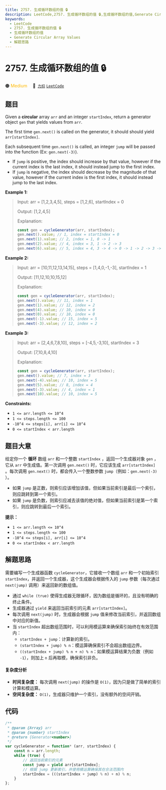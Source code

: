 ```yaml
---
title: 2757. 生成循环数组的值 🔒
description: LeetCode,2757. 生成循环数组的值 🔒,生成循环数组的值,Generate Circular Array Values,解题思路
keywords:
  - LeetCode
  - 2757. 生成循环数组的值 🔒
  - 生成循环数组的值
  - Generate Circular Array Values
  - 解题思路
---
```


# 2757. 生成循环数组的值 🔒

🟠 <font color=#ffb800>Medium</font>&emsp; 🔗&ensp;[`力扣`](https://leetcode.cn/problems/generate-circular-array-values) [`LeetCode`](https://leetcode.com/problems/generate-circular-array-values)

## 题目

Given a **circular** array `arr` and an integer `startIndex`, return a
generator object `gen` that yields values from `arr`.

The first time `gen.next()` is called on the generator, it should should yield
`arr[startIndex]`.

Each subsequent time `gen.next()` is called, an integer `jump` will be passed
into the function (Ex: `gen.next(-3)`).

- If `jump` is positive, the index should increase by that value, however if the current index is the last index, it should instead jump to the first index.
- If `jump` is negative, the index should decrease by the magnitude of that value, however if the current index is the first index, it should instead jump to the last index.

**Example 1:**

> Input: arr = [1,2,3,4,5], steps = [1,2,6], startIndex = 0
>
> Output: [1,2,4,5]
>
> Explanation:
>
> ```js
> const gen = cycleGenerator(arr, startIndex);
> gen.next().value; // 1, index = startIndex = 0
> gen.next(1).value; // 2, index = 1, 0 -> 1
> gen.next(2).value; // 4, index = 3, 1 -> 2 -> 3
> gen.next(6).value; // 5, index = 4, 3 -> 4 -> 0 -> 1 -> 2 -> 3 -> 4
> ```

**Example 2:**

> Input: arr = [10,11,12,13,14,15], steps = [1,4,0,-1,-3], startIndex = 1
>
> Output: [11,12,10,10,15,12]
>
> Explanation:
>
> ```js
> const gen = cycleGenerator(arr, startIndex);
> gen.next().value; // 11, index = 1
> gen.next(1).value; // 12, index = 2
> gen.next(4).value; // 10, index = 0
> gen.next(0).value; // 10, index = 0
> gen.next(-1).value; // 15, index = 5
> gen.next(-3).value; // 12, index = 2
> ```

**Example 3:**

> Input: arr = [2,4,6,7,8,10], steps = [-4,5,-3,10], startIndex = 3
>
> Output: [7,10,8,4,10]
>
> Explanation:
>
> ```js
> const gen = cycleGenerator(arr, startIndex);
> gen.next().value; // 7, index = 3
> gen.next(-4).value; // 10, index = 5
> gen.next(5).value; // 8, index = 4
> gen.next(-3).value; // 4, index = 1
> gen.next(10).value; // 10, index = 5
> ```

**Constraints:**

- `1 <= arr.length <= 10^4`
- `1 <= steps.length <= 100`
- `-10^4 <= steps[i], arr[i] <= 10^4`
- `0 <= startIndex < arr.length`

## 题目大意

给定你一个 **循环** 数组 `arr` 和一个整数 `startIndex` ，返回一个生成器对象 `gen` ，它从 `arr` 中生成值。第一次调用
`gen.next()` 时，它应该生成 `arr[startIndex]` 。每次调用 `gen.next()` 时，都会传入一个整数参数
`jump`（例如：`gen.next(-3)` ）。

- 如果 `jump` 是正数，则索引应该增加该值，但如果当前索引是最后一个索引，则应跳转到第一个索引。
- 如果 `jump` 是负数，则索引应减去该值的绝对值，但如果当前索引是第一个索引，则应跳转到最后一个索引。

**提示：**

- `1 <= arr.length <= 10^4`
- `1 <= steps.length <= 100`
- `-10^4 <= steps[i], arr[i] <= 10^4`
- `0 <= startIndex < arr.length`

## 解题思路

需要编写一个生成器函数 `cycleGenerator`，它接收一个数组 `arr` 和一个初始索引 `startIndex`，并返回一个生成器，这个生成器会根据传入的 `jump` 参数（每次通过 `next(jump)` 调用）来返回新的数组值。

- 通过 `while (true)` 使得生成器无限循环，因为数组是循环的，且没有明确的终止条件。
- 生成器通过 `yield` 来返回当前索引的元素 `arr[startIndex]`。
- 每次调用 `next(jump)` 时，生成器会根据 `jump` 值来修改当前索引，并返回数组中对应的新值。
- 当 `startIndex` 超出数组范围时，可以利用模运算来确保索引始终在有效范围内：
  - `startIndex + jump`：计算新的索引。
  - `(startIndex + jump) % n`：模运算确保索引不会超出数组边界。
  - `((startIndex + jump) % n + n) % n`：如果模运算结果为负数（例如 `-1`），则加上 `n` 后再取模，确保索引非负。

#### 复杂度分析

- **时间复杂度：** 每次调用 `next(jump)` 的操作是 `O(1)`，因为只是做了简单的索引计算和模运算。
- **空间复杂度：** `O(1)`，生成器只维护一个索引，没有额外的空间开销。

## 代码

```javascript
/**
 * @param {Array} arr
 * @param {number} startIndex
 * @return {Generator<number>}
 */
var cycleGenerator = function* (arr, startIndex) {
	const n = arr.length;
	while (true) {
		// 返回当前索引的元素
		const jump = yield arr[startIndex];
		// 根据 jump 更新索引，并使用模运算确保其在合法范围内
		startIndex = (((startIndex + jump) % n) + n) % n;
	}
};
```
